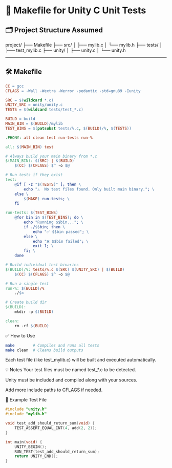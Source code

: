 # 🧪 Makefile for Unity C Unit Tests

## 🗂️ Project Structure Assumed

project/
├── Makefile
├── src/
│ ├── mylib.c
│ └── mylib.h
├── tests/
│ ├── test_mylib.c
├── unity/
│ ├── unity.c
│ └── unity.h

---

## 🛠️ Makefile

```makefile
CC = gcc
CFLAGS = -Wall -Wextra -Werror -pedantic -std=gnu89 -Iunity

SRC = $(wildcard *.c)
UNITY_SRC = unity/unity.c
TESTS = $(wildcard tests/test_*.c)

BUILD = build
MAIN_BIN = $(BUILD)/mylib
TEST_BINS = $(patsubst tests/%.c, $(BUILD)/%, $(TESTS))

.PHONY: all clean test run-tests run-%

all: $(MAIN_BIN) test

# Always build your main binary from *.c
$(MAIN_BIN): $(SRC) | $(BUILD)
	$(CC) $(CFLAGS) $^ -o $@

# Run tests if they exist
test:
	@if [ -z "$(TESTS)" ]; then \
		echo "⚠️  No test files found. Only built main binary."; \
	else \
		$(MAKE) run-tests; \
	fi

run-tests: $(TEST_BINS)
	@for bin in $(TEST_BINS); do \
		echo "Running $$bin..."; \
		if ./$$bin; then \
			echo "✅ $$bin passed"; \
		else \
			echo "❌ $$bin failed"; \
			exit 1; \
		fi; \
	done

# Build individual test binaries
$(BUILD)/%: tests/%.c $(SRC) $(UNITY_SRC) | $(BUILD)
	$(CC) $(CFLAGS) $^ -o $@

# Run a single test
run-%: $(BUILD)/%
	./$<

# Create build dir
$(BUILD):
	mkdir -p $(BUILD)

clean:
	rm -rf $(BUILD)
```

✅ How to Use
```bash
make        # Compiles and runs all tests
make clean  # Cleans build outputs
```

Each test file (like test_mylib.c) will be built and executed automatically.

💡 Notes
Your test files must be named test_*.c to be detected.

Unity must be included and compiled along with your sources.

Add more include paths to CFLAGS if needed.

🧪 Example Test File
```c
#include "unity.h"
#include "mylib.h"

void test_add_should_return_sum(void) {
    TEST_ASSERT_EQUAL_INT(4, add(2, 2));
}

int main(void) {
    UNITY_BEGIN();
    RUN_TEST(test_add_should_return_sum);
    return UNITY_END();
}
```